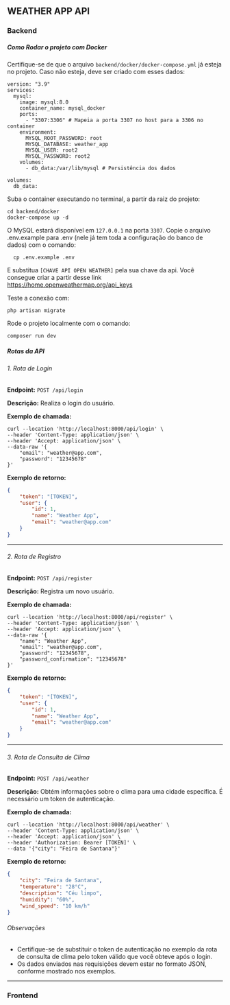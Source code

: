 ## WEATHER APP API

### Backend
##### Como Rodar o projeto com Docker
Certifique-se de que o arquivo ```backend/docker/docker-compose.yml``` já esteja no projeto.
Caso não esteja, deve ser criado com esses dados:
```
version: "3.9"
services:
  mysql:
    image: mysql:8.0
    container_name: mysql_docker
    ports:
      - "3307:3306" # Mapeia a porta 3307 no host para a 3306 no container
    environment:
      MYSQL_ROOT_PASSWORD: root
      MYSQL_DATABASE: weather_app
      MYSQL_USER: root2
      MYSQL_PASSWORD: root2
    volumes:
      - db_data:/var/lib/mysql # Persistência dos dados

volumes:
  db_data:
```
Suba o container executando no terminal, a partir da raiz do projeto:

```
cd backend/docker
docker-compose up -d
```
O MySQL estará disponível em ```127.0.0.1``` na porta ```3307```. 
Copie o arquivo .env.example para .env (nele já tem toda a configuração do banco de dados) com o comando:
```
  cp .env.example .env
```

E substitua ```[CHAVE API OPEN WEATHER]``` pela sua chave da api. 
Você consegue criar a partir desse link https://home.openweathermap.org/api_keys

Teste a conexão com:

```
php artisan migrate
```

Rode o projeto localmente com o comando:

```
composer run dev
```

##### Rotas da API

###### 1. Rota de Login

**Endpoint:** `POST /api/login`

**Descrição:** Realiza o login do usuário.

**Exemplo de chamada:**
```
curl --location 'http://localhost:8000/api/login' \
--header 'Content-Type: application/json' \
--header 'Accept: application/json' \
--data-raw '{
    "email": "weather@app.com",
    "password": "12345678"
}'
```

**Exemplo de retorno:**
```json
{
    "token": "[TOKEN]",
    "user": {
        "id": 1,
        "name": "Weather App",
        "email": "weather@app.com"
    }
}
```

---

###### 2. Rota de Registro

**Endpoint:** `POST /api/register`

**Descrição:** Registra um novo usuário.

**Exemplo de chamada:**
```
curl --location 'http://localhost:8000/api/register' \
--header 'Content-Type: application/json' \
--header 'Accept: application/json' \
--data-raw '{
    "name": "Weather App",
    "email": "weather@app.com", 
    "password": "12345678",
    "password_confirmation": "12345678"
}'
```

**Exemplo de retorno:**
```json
{
    "token": "[TOKEN]",
    "user": {
        "id": 1,
        "name": "Weather App",
        "email": "weather@app.com"
    }
}
```

---

###### 3. Rota de Consulta de Clima

**Endpoint:** `POST /api/weather`

**Descrição:** Obtém informações sobre o clima para uma cidade específica. É necessário um token de autenticação.

**Exemplo de chamada:**
```
curl --location 'http://localhost:8000/api/weather' \
--header 'Content-Type: application/json' \
--header 'Accept: application/json' \
--header 'Authorization: Bearer [TOKEN]' \
--data '{"city": "Feira de Santana"}'
```

**Exemplo de retorno:**
```json
{
    "city": "Feira de Santana",
    "temperature": "28°C",
    "description": "Céu limpo",
    "humidity": "60%",
    "wind_speed": "10 km/h"
}
```

###### Observações
- Certifique-se de substituir o token de autenticação no exemplo da rota de consulta de clima pelo token válido que você obteve após o login.
- Os dados enviados nas requisições devem estar no formato JSON, conforme mostrado nos exemplos.
---


### Frontend 
